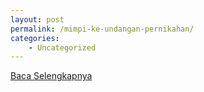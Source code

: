 ```yaml
---
layout: post
permalink: /mimpi-ke-undangan-pernikahan/
categories:
    - Uncategorized
---
```


[Baca Selengkapnya](/01)